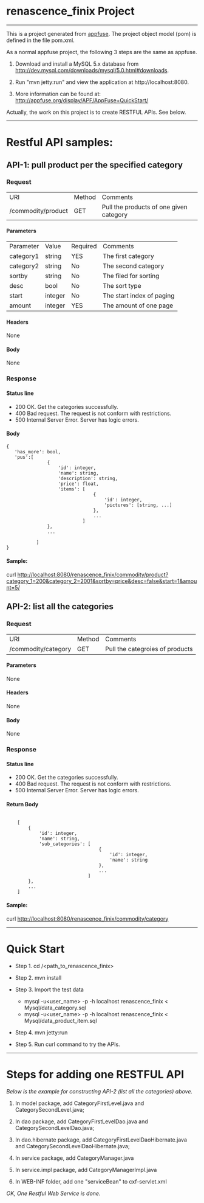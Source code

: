 # renascence_finix Project
--------------------------------------------------------------------------------
This is a project generated from [appfuse](https://github.com/appfuse/appfuse). 
The project object model (pom) is defined in the file pom.xml.

As a normal appfuse project, the following 3 steps are the same as appfuse. 

1. Download and install a MySQL 5.x database from 
   http://dev.mysql.com/downloads/mysql/5.0.html#downloads.

2. Run "mvn jetty:run" and view the application at http://localhost:8080.

3. More information can be found at:  
   <http://appfuse.org/display/APF/AppFuse+QuickStart/>

Actually, the work on this project is to create RESTFUL APIs. See below. 

--------------------------------------------------------------------------------
# Restful API samples:

## API-1: pull product per the specified category

### Request 
<table>
   <tr>
      <td> URI </fd>
      <td> Method </fd>
      <td> Comments </fd>
   </tr>
   <tr>
      <td> /commodity/product </td>
      <td> GET </td>
      <td> Pull the products of one given category </td>
   </tr>
</table>

#### Parameters

<table>
   <tr>
      <td> Parameter </fd>
      <td> Value </fd>
      <td> Required </fd>
      <td> Comments </fd>
   </tr>
   <tr>
      <td> category1 </td>
      <td> string </td>
      <td> YES </td>
      <td> The first category </td>
   </tr>
   <tr>
      <td> category2 </td>
      <td> string </td>
      <td> No </td>
      <td> The second category </td>
   </tr>
   <tr>
      <td> sortby </td>
      <td> string </td>
      <td> No </td>
      <td> The filed for sorting </td>
   </tr>
   <tr>
      <td> desc </td>
      <td> bool </td>
      <td> No </td>
      <td> The sort type </td>
   </tr>
   <tr>
      <td> start </td>
      <td> integer </td>
      <td> No </td>
      <td> The start index of paging </td>
   </tr>
   <tr>
      <td> amount </td>
      <td> integer </td>
      <td> YES </td>
      <td> The amount of one page </td>
   </tr>
</table>

#### Headers

None

#### Body

None

### Response

#### Status line

* 200 OK. Get the categories successfully.
* 400 Bad request. The request is not conform with restrictions.
* 500 Internal Server Error. Server has logic errors. 

#### Body

	{
       'has_more': bool,
       'pus':[
                   {
                       'id': integer,
                       'name': string,
                       'description': string,
                       'price': float,
                       'items': [
                                    {
                                        'id': integer,
                                        'pictures': [string, ...]
                                    },
                                    ...
                                ]
                   },
                   ...
                   
               ]
    }


#### Sample:  
curl <http://localhost:8080/renascence_finix/commodity/product?category_1=200&category_2=2001&sortby=price&desc=false&start=1&amount=5/>


## API-2: list all the categories

### Request 
<table>
   <tr>
      <td> URI </fd>
      <td> Method </fd>
      <td> Comments </fd>
   </tr>
   <tr>
      <td> /commodity/category </td>
      <td> GET </td>
      <td> Pull the categroies of products </td>
   </tr>
</table>

#### Parameters

None

#### Headers

None

#### Body

None

### Response

#### Status line

* 200 OK. Get the categories successfully.
* 400 Bad request. The request is not conform with restrictions.
* 500 Internal Server Error. Server has logic errors. 

#### Return Body
<pre><code>
    [
        {
            'id': integer,
            'name': string,
            'sub_categories': [
                                  {
                                      'id': integer,
                                      'name': string
                                  },
                                  ...
                              ]
        },
        ...
    ]
</code></pre>

#### Sample:  
curl <http://localhost:8080/renascence_finix/commodity/category>

---------------------------------------------------------------------------
# Quick Start

- Step 1. cd /<path_to_renascence_finix>

- Step 2. mvn install

- Step 3. Import the test data
	- mysql -u<user_name> -p -h localhost renascence_finix < Mysql/data_category.sql
	- mysql -u<user_name> -p -h localhost renascence_finix < Mysql/data_product_item.sql
	
- Step 4. mvn jetty:run

- Step 5. Run curl command to try the APIs. 

-------------------------------------------------------
# Steps for adding one RESTFUL API

*Below is the example for constructing API-2 (list all the categories) above.*

1. In model package, add CategoryFirstLevel.java and CategorySecondLevel.java;

2. In dao package, add CategoryFirstLevelDao.java and CategorySecondLevelDao.java;

3. In dao.hibernate package, add CategoryFirstLevelDaoHibernate.java and CategorySecondLevelDaoHibernate.java;

4. In service package, add CategoryManager.java

5. In service.impl package, add CategoryManagerImpl.java

6. In WEB-INF folder, add one "serviceBean" to cxf-servlet.xml

*OK, One Restful Web Service is done.*



